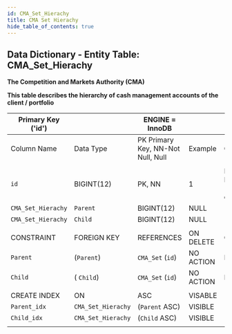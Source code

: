 ```yaml
---
id: CMA_Set_Hierachy
title: CMA Set Hierachy
hide_table_of_contents: true
---
```


## Data Dictionary - Entity Table: CMA_Set_Hierachy

**The Competition and Markets Authority (CMA)** 

**This table describes the hierarchy of cash management accounts of the client / portfolio**		

| Primary Key ('id')||ENGINE = InnoDB|||
|---|---|---|---|---|
| Column Name| Data Type|PK Primary Key, NN-Not Null, Null|Example|Comments|
||
|`id`|BIGINT(12)| PK, NN|1|PrimaryKey-ID, Not Null (auto creates)|
|`CMA_Set_Hierachy`|`Parent`| BIGINT(12) |NULL|1|Top of hierarchy (parent) of CMA Set|
|`CMA_Set_Hierachy`|`Child`| BIGINT(12) |NULL|1|Under parent hierarchy (child)of CMA Set|
||
| CONSTRAINT|FOREIGN KEY|REFERENCES |ON DELETE|ON UPDATE|
|`Parent`|(`Parent`)|`CMA_Set` (`id`)| NO ACTION| NO ACTION|
| `Child`|( `Child`)| `CMA_Set` (`id`)| NO ACTION| NO ACTION|
||
|CREATE INDEX|ON|ASC|VISABLE||
|`Parent_idx`|`CMA_Set_Hierachy`|(`Parent` ASC)|VISIBLE||
|`Child_idx`|`CMA_Set_Hierachy`|(`Child` ASC)|VISIBLE||
||
